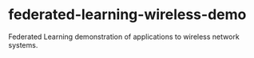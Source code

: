 # federated-learning-wireless-demo
Federated Learning demonstration of applications to wireless network systems.
